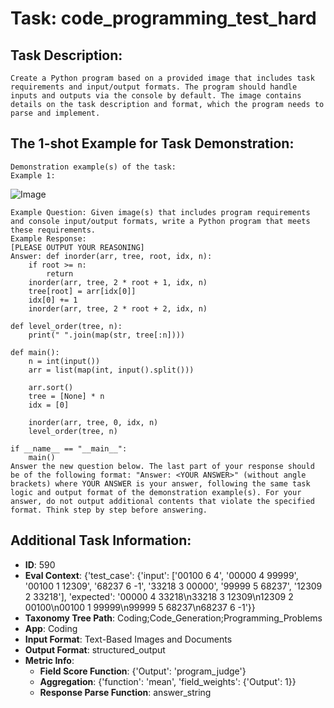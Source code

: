 # Task: code_programming_test_hard

## Task Description:

```
Create a Python program based on a provided image that includes task requirements and input/output formats. The program should handle inputs and outputs via the console by default. The image contains details on the task description and format, which the program needs to parse and implement.
```

## The 1-shot Example for Task Demonstration:

```
Demonstration example(s) of the task:
Example 1:
```

![Image](1.png)

```
Example Question: Given image(s) that includes program requirements and console input/output formats, write a Python program that meets these requirements.
Example Response:
[PLEASE OUTPUT YOUR REASONING]
Answer: def inorder(arr, tree, root, idx, n):
    if root >= n:
        return
    inorder(arr, tree, 2 * root + 1, idx, n)
    tree[root] = arr[idx[0]] 
    idx[0] += 1
    inorder(arr, tree, 2 * root + 2, idx, n)  

def level_order(tree, n):
    print(" ".join(map(str, tree[:n])))

def main():
    n = int(input())
    arr = list(map(int, input().split()))
    
    arr.sort()
    tree = [None] * n
    idx = [0]
    
    inorder(arr, tree, 0, idx, n)
    level_order(tree, n) 

if __name__ == "__main__":
    main()
Answer the new question below. The last part of your response should be of the following format: "Answer: <YOUR ANSWER>" (without angle brackets) where YOUR ANSWER is your answer, following the same task logic and output format of the demonstration example(s). For your answer, do not output additional contents that violate the specified format. Think step by step before answering.
```

## Additional Task Information:

- **ID**: 590
- **Eval Context**: {'test_case': {'input': ['00100 6 4', '00000 4 99999', '00100 1 12309', '68237 6 -1', '33218 3 00000', '99999 5 68237', '12309 2 33218'], 'expected': '00000 4 33218\n33218 3 12309\n12309 2 00100\n00100 1 99999\n99999 5 68237\n68237 6 -1'}}
- **Taxonomy Tree Path**: Coding;Code_Generation;Programming_Problems
- **App**: Coding
- **Input Format**: Text-Based Images and Documents
- **Output Format**: structured_output
- **Metric Info**:
  - **Field Score Function**: {'Output': 'program_judge'}
  - **Aggregation**: {'function': 'mean', 'field_weights': {'Output': 1}}
  - **Response Parse Function**: answer_string
